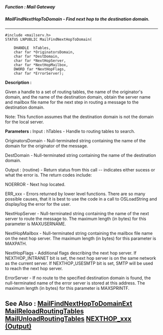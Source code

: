 ##### Function : Mail Gateway
##### MailFindNextHopToDomain - Find next hop to the destination domain.
---
```
#include <mailserv.h>
STATUS LNPUBLIC MailFindNextHopToDomain(

	DHANDLE  hTables,
	char far *OriginatorsDomain,
	char far *DestDomain,
	char far *NextHopServer,
	char far *NextHopMailbox,
	DWORD far *NextHopFlags,
	char far *ErrorServer);
```
**Description :**

Given a handle to a set of routing tables, the name of the originator's domain, 
and the name of the destination domain, obtain the server name and mailbox file 
name for the next step in routing a message to the destination domain.

Note:  This function assumes that the destination domain is not the domain for 
the local server.

**Parameters :**
Input :
hTables  -  Handle to routing tables to search.

OriginatorsDomain  -  Null-terminated string containing the name of the domain for the originator of the message.

DestDomain  -  Null-terminated string containing the name of the destination domain.

Output :
(routine)  -  Return status from this call -- indicates either sucess or what the error is. The return codes include:

NOERROR - Next hop located.

ERR_xxx - Errors returned by lower level functions.  There are so many possible causes, that it is best to use the code in a call to OSLoadString and display/log the error for the user. 


NextHopServer  -  Null-terminated string containing the name of the next server to route the message to.  The maximum length (in bytes) for this parameter is MAXUSERNAME.

NextHopMailbox  -  Null-terminated string containing the mailbox file name on the next hop server.  The maximum length (in bytes) for this parameter is MAXPATH.

NextHopFlags  -  Additional flags describing the next hop server.  If NEXTHOP_INTRANET bit is set, the next hop server is on the same network as the current server.  If NEXTHOP_USESMTP bit is set, SMTP will be used to reach the next hop server.

ErrorServer  -  If no route to the specified destination domain is found, the null-terminated name of the error server is stored at this address.  The maximum length (in bytes) for this parameter is MAXSPRINTF.


**See Also :**
[MailFindNextHopToDomainExt](/reference/Func/MailFindNextHopToDomainExt)
[MailReloadRoutingTables](/reference/Func/MailReloadRoutingTables)
[MailUnloadRoutingTables](/reference/Func/MailUnloadRoutingTables)
[NEXTHOP_xxx (Output)](/reference/Symb/NEXTHOP_xxx (Output))
---
